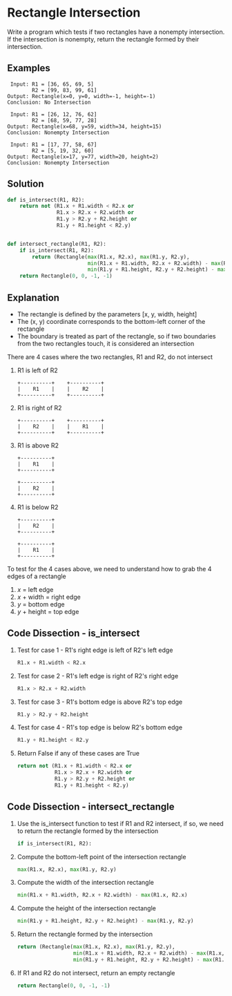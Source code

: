 # Rectangle Intersection
Write a program which tests if two rectangles have a nonempty intersection. If the intersection is nonempty, return the rectangle formed by their intersection.  
  
## Examples
```
 Input: R1 = [36, 65, 69, 5]
        R2 = [99, 83, 99, 61]
Output: Rectangle(x=0, y=0, width=-1, height=-1)
Conclusion: No Intersection

 Input: R1 = [26, 12, 76, 62]
        R2 = [68, 59, 77, 28]
Output: Rectangle(x=68, y=59, width=34, height=15)
Conclusion: Nonempty Intersection

 Input: R1 = [17, 77, 58, 67]
        R2 = [5, 19, 32, 60]
Output: Rectangle(x=17, y=77, width=20, height=2)
Conclusion: Nonempty Intersection
```
  
## Solution
```python
def is_intersect(R1, R2):
    return not (R1.x + R1.width < R2.x or
                R1.x > R2.x + R2.width or
                R1.y > R2.y + R2.height or
                R1.y + R1.height < R2.y)


def intersect_rectangle(R1, R2):
    if is_intersect(R1, R2):
        return (Rectangle(max(R1.x, R2.x), max(R1.y, R2.y),
                          min(R1.x + R1.width, R2.x + R2.width) - max(R1.x, R2.x),
                          min(R1.y + R1.height, R2.y + R2.height) - max(R1.y, R2.y)))
    return Rectangle(0, 0, -1, -1)
```
  
## Explanation
* The rectangle is defined by the parameters [x, y, width, height]  
* The (x, y) coordinate corresponds to the bottom-left corner of the rectangle  
* The boundary is treated as part of the rectangle, so if two boundaries from the two rectangles touch, it is considered an intersection  
  
There are 4 cases where the two rectangles, R1 and R2, do not intersect  
1. R1 is left of R2  
    ```
    +----------+    +----------+
    |    R1    |    |    R2    |
    +----------+    +----------+
    ```
2. R1 is right of R2  
    ```
    +----------+    +----------+
    |    R2    |    |    R1    |
    +----------+    +----------+
    ```
3. R1 is above R2  
    ```
    +----------+
    |    R1    |
    +----------+

    +----------+
    |    R2    |
    +----------+
    ```
4. R1 is below R2  
    ```
    +----------+
    |    R2    |
    +----------+

    +----------+
    |    R1    |
    +----------+
    ```  
  
To test for the 4 cases above, we need to understand how to grab the 4 edges of a rectangle  
1. _x_ = left edge  
2. _x_ + width = right edge  
3. _y_ = bottom edge  
4. _y_ + height = top edge  
  
## Code Dissection - is_intersect
1. Test for case 1 - R1's right edge is left of R2's left edge  
    ```python
    R1.x + R1.width < R2.x
    ```
2. Test for case 2 - R1's left edge is right of R2's right edge  
    ```python
    R1.x > R2.x + R2.width
    ```
3. Test for case 3 - R1's bottom edge is above R2's top edge  
    ```python
    R1.y > R2.y + R2.height
    ```
4. Test for case 4 - R1's top edge is below R2's bottom edge  
    ```python
    R1.y + R1.height < R2.y
    ```
5. Return False if any of these cases are True  
    ```python
    return not (R1.x + R1.width < R2.x or
                R1.x > R2.x + R2.width or
                R1.y > R2.y + R2.height or
                R1.y + R1.height < R2.y)
    ```
  
## Code Dissection - intersect_rectangle
1. Use the is_intersect function to test if R1 and R2 intersect, if so, we need to return the rectangle formed by the intersection  
    ```python
    if is_intersect(R1, R2):
    ```
2. Compute the bottom-left point of the intersection rectangle  
    ```python
    max(R1.x, R2.x), max(R1.y, R2.y)
    ```
2. Compute the width of the intersection rectangle  
    ```python
    min(R1.x + R1.width, R2.x + R2.width) - max(R1.x, R2.x)
    ```
3. Compute the height of the intersection rectangle  
    ```python
    min(R1.y + R1.height, R2.y + R2.height) - max(R1.y, R2.y)
    ```
4. Return the rectangle formed by the intersection  
    ```python
    return (Rectangle(max(R1.x, R2.x), max(R1.y, R2.y),
                      min(R1.x + R1.width, R2.x + R2.width) - max(R1.x, R2.x),
                      min(R1.y + R1.height, R2.y + R2.height) - max(R1.y, R2.y)))
    ```
5. If R1 and R2 do not intersect, return an empty rectangle  
    ```python
    return Rectangle(0, 0, -1, -1)
    ```